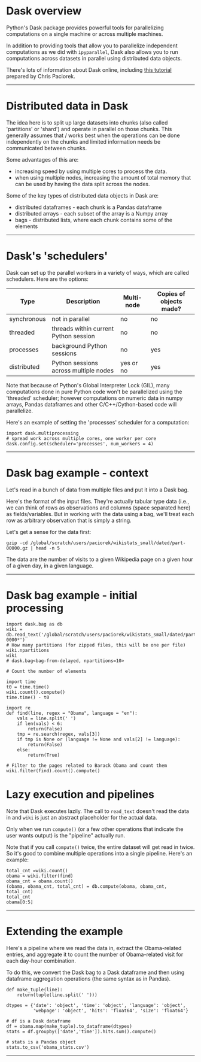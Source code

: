 # Dask overview

Python's Dask package provides powerful tools for parallelizing computations on a single machine or across multiple machines.

In addition to providing tools that allow you to parallelize independent computations as we did with `ipyparallel`, Dask also allows you to run computations across datasets in parallel using distributed data objects.

There's lots of information about Dask online, including [this tutorial](https://github.com/berkeley-scf/tutorial-dask-future) prepared by Chris Paciorek.

---

# Distributed data in Dask

The idea here is to split up large datasets into chunks (also called 'partitions' or 'shard') and operate in parallel on those chunks. This generally assumes that / works best when the operations can be done independently on the chunks and limited information needs be communicated between chunks.

Some advantages of this are:

 - increasing speed by using multiple cores to process the data.
 - when using multiple nodes, increasing the amount of total memory that can be used by having the data split across the nodes.
 
 Some of the key types of distributed data objects in Dask are:
 
  - distributed dataframes - each chunk is a Pandas dataframe
  - distributed arrays - each subset of the array is a Numpy array
  - bags - distributed lists, where each chunk contains some of the elements
  
---
  
# Dask's 'schedulers'

Dask can set up the parallel workers in a variety of ways, which are called schedulers. Here are the options:

|Type|Description|Multi-node|Copies of objects made?|
|----|-----------|----------|-----------------------|
|synchronous|not in parallel|no|no|
|threaded|threads within current Python session|no|no|
|processes|background Python sessions|no|yes|
|distributed|Python sessions across multiple nodes|yes or no|yes|

Note that because of Python's Global Interpreter Lock (GIL), many computations done in pure Python code won't be parallelized using the 'threaded' scheduler; however computations on numeric data in numpy arrays, Pandas dataframes and other C/C++/Cython-based code will parallelize.

Here's an example of setting the 'processes' scheduler for a computation:

```
import dask.multiprocessing
# spread work across multiple cores, one worker per core
dask.config.set(scheduler='processes', num_workers = 4)  
```

---

# Dask bag example - context

Let's read in a bunch of data from multiple files and put it into a Dask bag.

Here's the format of the input files. They're actually tabular type data (i.e., we can think of rows as observations and columns (space separated here) as fields/variables. But in working with the data using a bag, we'll treat each row as arbitrary observation that is simply a string.

Let's get a sense for the data first:

```
gzip -cd /global/scratch/users/paciorek/wikistats_small/dated/part-00000.gz | head -n 5
```

The data are the number of visits to a given Wikipedia page on a given hour of a given day, in a given language.

---

# Dask bag example - initial processing


```
import dask.bag as db
wiki = db.read_text('/global/scratch/users/paciorek/wikistats_small/dated/part-0000*')
# How many partitions (for zipped files, this will be one per file)
wiki.npartitions
wiki
# dask.bag<bag-from-delayed, npartitions=10>

# Count the number of elements

import time
t0 = time.time()
wiki.count().compute()
time.time() - t0

import re
def find(line, regex = "Obama", language = "en"):
    vals = line.split(' ')
    if len(vals) < 6:
        return(False)
    tmp = re.search(regex, vals[3])
    if tmp is None or (language != None and vals[2] != language):
        return(False)
    else:
        return(True)
    
# Filter to the pages related to Barack Obama and count them
wiki.filter(find).count().compute()
```

# Lazy execution and pipelines

Note that Dask executes lazily. The call to `read_text` doesn't read the data in and `wiki` is just an abstract placeholder for the actual data.

Only when we run `compute()` (or a few other operations that indicate the user wants output) is the "pipeline" actually run. 

Note that if you call `compute()` twice, the entire dataset will get read in twice. So it's good to combine multiple operations into a single pipeline.
Here's an example:

```
total_cnt =wiki.count()
obama = wiki.filter(find)
obama_cnt = obama.count()
(obama, obama_cnt, total_cnt) = db.compute(obama, obama_cnt, total_cnt)
total_cnt
obama[0:5]
```

---

# Extending the example

Here's a pipeline where we read the data in, extract the Obama-related entries, and aggregate it to count the number of Obama-related visit for each day-hour combination.

To do this, we convert the Dask bag to a Dask dataframe and then using dataframe aggregation operations (the same syntax as in Pandas).

```
def make_tuple(line):
    return(tuple(line.split(' ')))

dtypes = {'date': 'object', 'time': 'object', 'language': 'object',
          'webpage': 'object', 'hits': 'float64', 'size': 'float64'}

# df is a Dask dataframe
df = obama.map(make_tuple).to_dataframe(dtypes)
stats = df.groupby(['date','time']).hits.sum().compute()

# stats is a Pandas object
stats.to_csv('obama_stats.csv')
```

---
